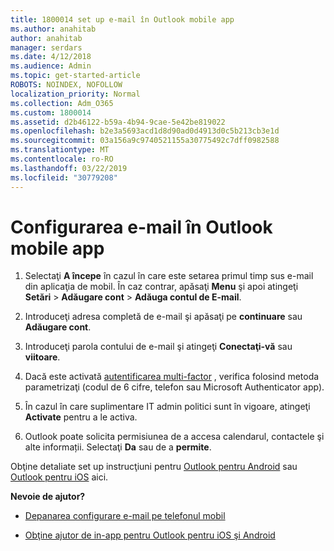 ```yaml
---
title: 1800014 set up e-mail în Outlook mobile app
ms.author: anahitab
author: anahitab
manager: serdars
ms.date: 4/12/2018
ms.audience: Admin
ms.topic: get-started-article
ROBOTS: NOINDEX, NOFOLLOW
localization_priority: Normal
ms.collection: Adm_O365
ms.custom: 1800014
ms.assetid: d2b46122-b59a-4b94-9cae-5e42be819022
ms.openlocfilehash: b2e3a5693acd1d8d90ad0d4913d0c5b213cb3e1d
ms.sourcegitcommit: 03a156a9c9740521155a30775492c7dff0982588
ms.translationtype: MT
ms.contentlocale: ro-RO
ms.lasthandoff: 03/22/2019
ms.locfileid: "30779208"
---
```

# <a name="set-up-email-in-the-outlook-mobile-app"></a>Configurarea e-mail în Outlook mobile app

1. Selectaţi **A începe** în cazul în care este setarea primul timp sus e-mail din aplicaţia de mobil. În caz contrar, apăsaţi **Menu** şi apoi atingeţi **Setări** \> **Adăugare cont** \> **Adăuga contul de E-mail**. 
    
2. Introduceţi adresa completă de e-mail şi apăsaţi pe **continuare** sau **Adăugare cont**.
    
3. Introduceţi parola contului de e-mail şi atingeţi **Conectaţi-vă** sau **viitoare**. 
    
4. Dacă este activată [autentificarea multi-factor](https://support.office.com/article/8f0454b2-f51a-4d9c-bcde-2c48e41621c6.aspx) , verifica folosind metoda parametrizaţi (codul de 6 cifre, telefon sau Microsoft Authenticator app). 
    
5. În cazul în care suplimentare IT admin politici sunt în vigoare, atingeţi **Activate** pentru a le activa. 
    
6. Outlook poate solicita permisiunea de a accesa calendarul, contactele şi alte informații. Selectaţi **Da** sau de a **permite**. 
    
Obţine detaliate set up instrucţiuni pentru [Outlook pentru Android](https://support.office.com/article/886db551-8dfa-4fd5-b835-f8e532091872.aspx) sau [Outlook pentru iOS](https://support.office.com/article/b2de2161-cc1d-49ef-9ef9-81acd1c8e234.aspx) aici. 
  
 **Nevoie de ajutor?**
  
- [Depanarea configurare e-mail pe telefonul mobil](https://support.office.com/article/a264ef01-9c88-48fb-9285-7017e4f31f02.aspx)
    
- [Obţine ajutor de in-app pentru Outlook pentru iOS şi Android](https://support.office.com/article/218a22d1-9fa5-4889-b689-de1c63493243.aspx#ID0EAABAAA=Contact_Support)
    

